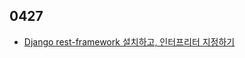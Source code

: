 ## 0427

* [Django rest-framework 설치하고, 인터프리터 지정하기](https://evening-november-9ec.notion.site/Interpreter-rest_framework-fc2d192f24154a4e8c1923ca50b0b573)